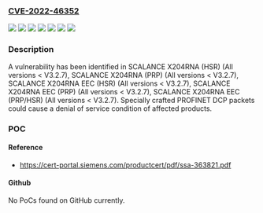 ### [CVE-2022-46352](https://cve.mitre.org/cgi-bin/cvename.cgi?name=CVE-2022-46352)
![](https://img.shields.io/static/v1?label=Product&message=SCALANCE%20X204RNA%20(HSR)&color=blue)
![](https://img.shields.io/static/v1?label=Product&message=SCALANCE%20X204RNA%20(PRP)&color=blue)
![](https://img.shields.io/static/v1?label=Product&message=SCALANCE%20X204RNA%20EEC%20(HSR)&color=blue)
![](https://img.shields.io/static/v1?label=Product&message=SCALANCE%20X204RNA%20EEC%20(PRP%2FHSR)&color=blue)
![](https://img.shields.io/static/v1?label=Product&message=SCALANCE%20X204RNA%20EEC%20(PRP)&color=blue)
![](https://img.shields.io/static/v1?label=Version&message=All%20versions%20%3C%20V3.2.7%20&color=brightgreen)
![](https://img.shields.io/static/v1?label=Vulnerability&message=CWE-400%3A%20Uncontrolled%20Resource%20Consumption&color=brightgreen)

### Description

A vulnerability has been identified in SCALANCE X204RNA (HSR) (All versions < V3.2.7), SCALANCE X204RNA (PRP) (All versions < V3.2.7), SCALANCE X204RNA EEC (HSR) (All versions < V3.2.7), SCALANCE X204RNA EEC (PRP) (All versions < V3.2.7), SCALANCE X204RNA EEC (PRP/HSR) (All versions < V3.2.7). Specially crafted PROFINET DCP packets could cause a denial of service condition of affected products.

### POC

#### Reference
- https://cert-portal.siemens.com/productcert/pdf/ssa-363821.pdf

#### Github
No PoCs found on GitHub currently.


